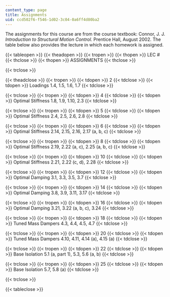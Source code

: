 ```yaml
---
content_type: page
title: Assignments
uid: ccd502f6-f546-1d02-3c04-0a6ff4d80ba2
---
```


The assignments for this course are from the course textbook: Connor, J. J. _Introduction to Structural Motion Control._ Prentice Hall, August 2002. The table below also provides the lecture in which each homework is assigned.

{{< tableopen >}}
{{< theadopen >}}
{{< tropen >}}
{{< thopen >}}
LEC #
{{< thclose >}}
{{< thopen >}}
ASSIGNMENTS
{{< thclose >}}

{{< trclose >}}

{{< theadclose >}}
{{< tropen >}}
{{< tdopen >}}
2
{{< tdclose >}}
{{< tdopen >}}
Loadings 1.4, 1.5, 1.6, 1.7
{{< tdclose >}}

{{< trclose >}}
{{< tropen >}}
{{< tdopen >}}
4
{{< tdclose >}}
{{< tdopen >}}
Optimal Stiffness 1.8, 1.9, 1.10, 2.3
{{< tdclose >}}

{{< trclose >}}
{{< tropen >}}
{{< tdopen >}}
5
{{< tdclose >}}
{{< tdopen >}}
Optimal Stiffness 2.4, 2.5, 2.6, 2.8
{{< tdclose >}}

{{< trclose >}}
{{< tropen >}}
{{< tdopen >}}
6
{{< tdclose >}}
{{< tdopen >}}
Optimal Stiffness 2.14, 2.15, 2.16, 2.17 (a, b, c)
{{< tdclose >}}

{{< trclose >}}
{{< tropen >}}
{{< tdopen >}}
8
{{< tdclose >}}
{{< tdopen >}}
Optimal Stiffness 2.19, 2.22 (a, c), 2.25 (a, b, c)
{{< tdclose >}}

{{< trclose >}}
{{< tropen >}}
{{< tdopen >}}
10
{{< tdclose >}}
{{< tdopen >}}
Optimal Stiffness 2.21, 2.22 (c, d), 2.28
{{< tdclose >}}

{{< trclose >}}
{{< tropen >}}
{{< tdopen >}}
12
{{< tdclose >}}
{{< tdopen >}}
Optimal Damping 3.1, 3.3, 3.5, 3.7
{{< tdclose >}}

{{< trclose >}}
{{< tropen >}}
{{< tdopen >}}
14
{{< tdclose >}}
{{< tdopen >}}
Optimal Damping 3.8, 3.9, 3.11, 3.17
{{< tdclose >}}

{{< trclose >}}
{{< tropen >}}
{{< tdopen >}}
16
{{< tdclose >}}
{{< tdopen >}}
Optimal Damping 3.21, 3.22 (a, b, c), 3.24
{{< tdclose >}}

{{< trclose >}}
{{< tropen >}}
{{< tdopen >}}
18
{{< tdclose >}}
{{< tdopen >}}
Tuned Mass Dampers 4.3, 4.4, 4.5, 4.7
{{< tdclose >}}

{{< trclose >}}
{{< tropen >}}
{{< tdopen >}}
20
{{< tdclose >}}
{{< tdopen >}}
Tuned Mass Dampers 4.10, 4.11, 4.14 (a), 4.15 (a)
{{< tdclose >}}

{{< trclose >}}
{{< tropen >}}
{{< tdopen >}}
22
{{< tdclose >}}
{{< tdopen >}}
Base Isolation 5.1 (a, part 1), 5.3, 5.6 (a, b)
{{< tdclose >}}

{{< trclose >}}
{{< tropen >}}
{{< tdopen >}}
25
{{< tdclose >}}
{{< tdopen >}}
Base Isolation 5.7, 5.8 (a)
{{< tdclose >}}

{{< trclose >}}

{{< tableclose >}}